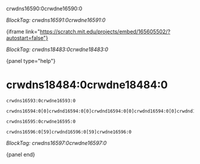 crwdns16590:0crwdne16590:0

*BlockTag: crwdns16591:0crwdne16591:0*

{iframe link="https://scratch.mit.edu/projects/embed/165605502/?autostart=false"}

*BlockTag: crwdns18483:0crwdne18483:0*

{panel type="help"}

# crwdns18484:0crwdne18484:0

<pre><code class="scratch:split:random">crwdns16593:0crwdne16593:0
</code></pre>

<pre><code class="scratch:split:random">crwdns16594:0[0]crwdnd16594:0[0]crwdnd16594:0[0]crwdnd16594:0[0]crwdnd16594:0[0]crwdnd16594:0[0]crwdnd16594:0[0]crwdnd16594:0[0]crwdnd16594:0[0]crwdne16594:0
</code></pre>

<pre><code class="scratch:split:random">crwdns16595:0crwdne16595:0
</code></pre>

<pre><code class="scratch:split:random">crwdns16596:0[59]crwdnd16596:0[59]crwdne16596:0
</code></pre>

*BlockTag: crwdns16597:0crwdne16597:0*

{panel end}